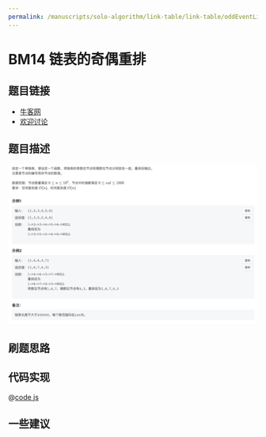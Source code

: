 ```yaml
---
permalink: /manuscripts/solo-algorithm/link-table/link-table/oddEventList.html
---
```

# BM14 链表的奇偶重排

## 题目链接

- [牛客网](https://www.nowcoder.com/share/jump/8484115461694841372669)
- [欢迎讨论]()

## 题目描述

![反转链表.png](../images/oddEvenList.png)



## 刷题思路

## 代码实现

@[code js](@code/algorithm/interview-101/oddEvenList.js)


## 一些建议